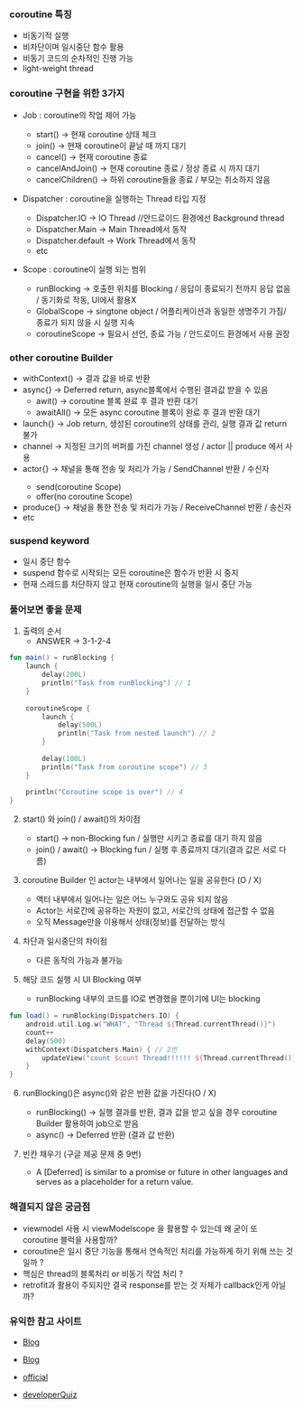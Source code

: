 
### coroutine 특징
* 비동기적 실행
* 비차단이며 일시중단 함수 활용
* 비동기 코드의 순차적인 진행 가능
* light-weight thread

### coroutine 구현을 위한 3가지
* Job : coroutine의 작업 제어 가능
    * start() -> 현재 coroutine 상태 체크
    * join() -> 현재 coroutine이 끝날 때 까지 대기
    * cancel() -> 현재 coroutine 종료
    * cancelAndJoin() -> 현재 coroutine 종료 / 정상 종료 시 까지 대기 
    * cancelChildren() -> 하위 coroutine들을 종료 / 부모는 취소하지 않음

* Dispatcher : coroutine을 실행하는 Thread 타입 지정
    * Dispatcher.IO -> IO Thread //안드로이드 환경에선 Background thread
    * Dispatcher.Main -> Main Thread에서 동작
    * Dispatcher.default -> Work Thread에서 동작
    * etc

* Scope : coroutine이 실행 되는 범위 
    * runBlocking -> 호출한 위치를 Blocking / 응답이 종료되기 전까지 응답 없음 / 동기화로 작동, UI에서 활용X
    * GlobalScope -> singtone object / 어플리케이션과 동일한 생명주기 가짐/ 종료가 되지 않을 시 실행 지속
    * coroutineScope -> 필요시 선언, 종료 가능 / 안드로이드 환경에서 사용 권장

### other coroutine Builder
* withContext() -> 결과 값을 바로 반환
* async{} -> Deferred return, async블록에서 수행된 결과값 받을 수 있음
    * awit() -> coroutine 블록 완료 후 결과 반환 대기
    * awaitAll() -> 모든 async coroutine 블록이 완료 후 결과 반환 대기
* launch{} -> Job return, 생성된 coroutine의 상태를 관리, 실행 결과 값 return 불가
* channel -> 지정된 크기의 버퍼를 가진 channel 생성 / actor || produce 에서 사용
*  actor<T>{} -> 채널을 통해 전송 및 처리가 가능 / SendChannel<E> 반환 / 수신자
    * send(coroutine Scope)
    * offer(no coroutine Scope)
* produce{} -> 채널을 통한 전송 및 처리가 가능 / ReceiveChannel<E> 반환 / 송신자
* etc

### suspend keyword
* 일시 중단 함수
* suspend 함수로 시작되는 모든 coroutine은 함수가 반환 시 중지
* 현재 스레드를 차단하지 않고 현재 coroutine의 실행을 일시 중단 가능

### 풀어보면 좋을 문제

1. 출력의 순서
    * ANSWER -> 3-1-2-4
```kotlin
fun main() = runBlocking {
    launch { 
        delay(200L)
        println("Task from runBlocking") // 1
    }
    
    coroutineScope {
        launch {
            delay(500L) 
            println("Task from nested launch") // 2
        }
    
        delay(100L)
        println("Task from coroutine scope") // 3
    }
    
    println("Coroutine scope is over") // 4
}
```
2. start() 와 join() / await()의 차이점
    * start() -> non-Blocking fun  / 실행만 시키고 종료를 대기 하지 않음
    * join() / await() -> Blocking fun / 실행 후 종료까지 대기(결과 값은 서로 다름)

3. coroutine Builder 인 actor는 내부에서 일어나는 일을 공유한다 (O / X)
    * 액터 내부에서 일어나는 일은 어느 누구와도 공유 되지 않음
    * Actor는 서로간에 공유하는 자원이 없고, 서로간의 상태에 접근할 수 없음
    * 오직 Message만을 이용해서 상태(정보)를 전달하는 방식
    

4. 차단과 일시중단의 차이점
    * 다른 동작의 가능과 불가능

5. 해당 코드 실행 시 UI Blocking 여부
    * runBlocking 내부의 코드를 IO로 변경했을 뿐이기에 UI는 blocking
``` kotlin
fun load() = runBlocking(Dispatchers.IO) { 
    android.util.Log.w("WHAT", "Thread ${Thread.currentThread()}")
    count++
    delay(500)
    withContext(Dispatchers.Main) { // 2번
        updateView("count $count Thread!!!!!! ${Thread.currentThread()}")
    }
}
```
6. runBlocking()은 async()와 같은 반환 값을 가진다(O / X)
    * runBlocking() -> 실행 결과를 반환, 결과 값을 받고 싶을 경우 coroutine Builder 활용하여 job으로 받음
    * async() -> Deferred 반환 (결과 값 반환)

7. 빈칸 채우기 (구글 제공 문제 중 9번)
    * A [Deferred] is similar to a promise or future in other languages and serves as a placeholder for a return value.

### 해결되지 않은 궁금점
* viewmodel 사용 시 viewModelscope 을 활용할 수 있는데 왜 굳이 또 coroutine 블럭을 사용할까?
* coroutine은 일시 중단 기능을 통해서 연속적인 처리를 가능하게 하기 위해 쓰는 것일까 ?
* 핵심은 thread의 블록처리 or 비동기 작업 처리 ?
* retrofit과 활용이 주되지만 결국 response를 받는 것 자체가 callback인게 아닐까?


### 유익한 참고 사이트
* [Blog](https://thdev.tech/kotlin/2020/12/15/kotlin_effective_15/, "tech blog")

* [Blog](https://jaejong.tistory.com/64?category=876113, "tech Blog2")

* [official](https://www.youtube.com/watch?v=a3agLJQ6vt8, "official video")

* [developerQuiz](https://developer.android.com/courses/quizzes/android-basics-kotlin-unit-4-pathway-1/android-basics-kotlin-unit-4-pathway-1?hl=ko&skip_cache=false, "quiz")
